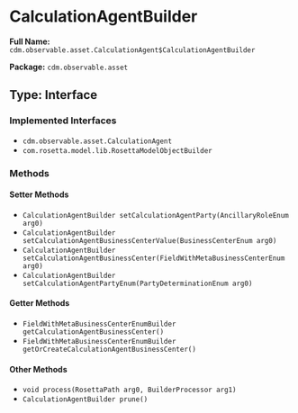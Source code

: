 # CalculationAgentBuilder

**Full Name:** `cdm.observable.asset.CalculationAgent$CalculationAgentBuilder`

**Package:** `cdm.observable.asset`

## Type: Interface

### Implemented Interfaces

- `cdm.observable.asset.CalculationAgent`
- `com.rosetta.model.lib.RosettaModelObjectBuilder`

### Methods

#### Setter Methods

- `CalculationAgentBuilder setCalculationAgentParty(AncillaryRoleEnum arg0)`
- `CalculationAgentBuilder setCalculationAgentBusinessCenterValue(BusinessCenterEnum arg0)`
- `CalculationAgentBuilder setCalculationAgentBusinessCenter(FieldWithMetaBusinessCenterEnum arg0)`
- `CalculationAgentBuilder setCalculationAgentPartyEnum(PartyDeterminationEnum arg0)`

#### Getter Methods

- `FieldWithMetaBusinessCenterEnumBuilder getCalculationAgentBusinessCenter()`
- `FieldWithMetaBusinessCenterEnumBuilder getOrCreateCalculationAgentBusinessCenter()`

#### Other Methods

- `void process(RosettaPath arg0, BuilderProcessor arg1)`
- `CalculationAgentBuilder prune()`


